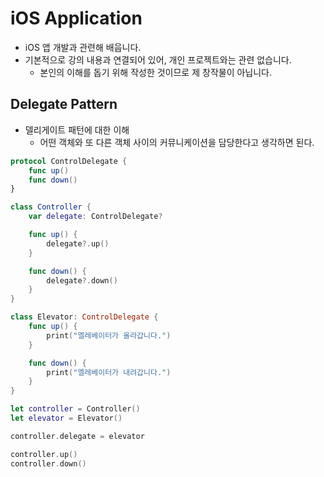 # iOS Application
- iOS 앱 개발과 관련해 배웁니다.
- 기본적으로 강의 내용과 연결되어 있어, 개인 프로젝트와는 관련 없습니다.
    - 본인의 이해를 돕기 위해 작성한 것이므로 제 창작물이 아닙니다.

## Delegate Pattern
- 델리게이트 패턴에 대한 이해
    - 어떤 객체와 또 다른 객체 사이의 커뮤니케이션을 담당한다고 생각하면 된다.
```swift
protocol ControlDelegate {
    func up()
    func down()
}

class Controller {
    var delegate: ControlDelegate?

    func up() {
        delegate?.up()
    }

    func down() {
        delegate?.down()
    }
}

class Elevator: ControlDelegate {
    func up() {
        print("엘레베이터가 올라갑니다.")
    }

    func down() {
        print("엘레베이터가 내려갑니다.")
    }
}

let controller = Controller()
let elevator = Elevator()

controller.delegate = elevator

controller.up()
controller.down()
```